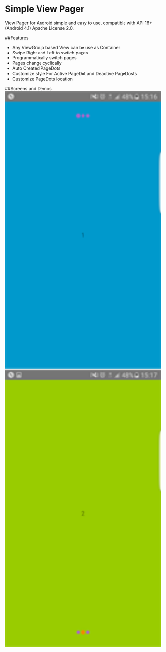 # Simple View Pager

View Pager for Android simple and easy to use, compatible with API 16+(Android 4.1) Apache License 2.0.

##Features

 - Any ViewGroup based View can be use as Container
 - Swipe Right and Left to swtich pages
 - Programmatically switch pages
 - Pages change cyclically
 - Auto Created PageDots
 - Customize style For Active PageDot and Deactive PageDosts
 - Customize PageDots location


##Screens and Demos
<img src="screenshots/screen11.png" width="512">
<img src="screenshots/screen22.png" width="512">




